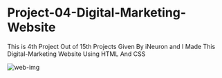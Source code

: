 # Project-04-Digital-Marketing-Website
This is 4th Project Out of 15th Projects Given By iNeuron and I Made This Digital-Marketing Website Using HTML And CSS

![web-img](https://user-images.githubusercontent.com/111434481/196050492-ef1dd652-67a3-4cff-af10-f67e426a89aa.png)
